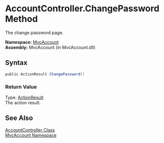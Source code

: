 AccountController.ChangePassword Method
=======================================
The change password page.

**Namespace:** [MvcAccount][1]  
**Assembly:** MvcAccount (in MvcAccount.dll)

Syntax
------

```csharp
public ActionResult ChangePassword()
```

### Return Value
Type: [ActionResult][2]  
The action result.

See Also
--------
[AccountController Class][3]  
[MvcAccount Namespace][1]  

[1]: ../README.md
[2]: http://msdn.microsoft.com/en-us/library/dd493064
[3]: README.md